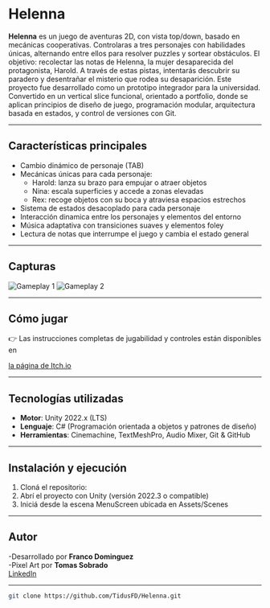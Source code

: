 # Helenna

**Helenna** es un juego de aventuras 2D, con vista top/down, basado en mecánicas cooperativas. Controlaras a tres personajes con habilidades únicas, alternando entre ellos para resolver puzzles y sortear obstáculos. El objetivo: recolectar las notas de Helenna, la mujer desaparecida del protagonista, Harold. A través de estas pistas, intentarás descubrir su paradero y desentrañar el misterio que rodea su desaparición.
Este proyecto fue desarrollado como un prototipo integrador para la universidad. Convertido en un vertical slice funcional, orientado a portfolio, donde se aplican principios de diseño de juego, programación modular, arquitectura basada en estados, y control de versiones con Git.

---

## Características principales

- Cambio dinámico de personaje (TAB)
- Mecánicas únicas para cada personaje:
  - Harold: lanza su brazo para empujar o atraer objetos
  - Nina: escala superficies y accede a zonas elevadas
  - Rex: recoge objetos con su boca y atraviesa espacios estrechos
- Sistema de estados desacoplado para cada personaje
- Interacción dinamica entre los personajes y elementos del entorno 
- Música adaptativa con transiciones suaves y elementos foley
- Lectura de notas que interrumpe el juego y cambia el estado general

---

## Capturas

![Gameplay 1](Docs/screenshot1.png)
![Gameplay 2](Docs/screenshot2.png)

---

## Cómo jugar

👉 Las instrucciones completas de jugabilidad y controles están disponibles en 

[la página de Itch.io](https://franco-dominguez.itch.io/helenna-prototype)

---

## Tecnologías utilizadas

- **Motor**: Unity 2022.x (LTS)
- **Lenguaje**: C# (Programación orientada a objetos y patrones de diseño)
- **Herramientas**: Cinemachine, TextMeshPro, Audio Mixer, Git & GitHub

---

## Instalación y ejecución

1. Cloná el repositorio:
2. Abrí el proyecto con Unity (versión 2022.3 o compatible)
3. Iniciá desde la escena MenuScreen ubicada en Assets/Scenes
---

## Autor

-Desarrollado por **Franco Dominguez**  
-Pixel Art por **Tomas Sobrado**  
[LinkedIn](https://www.linkedin.com/in/franco-dom%C3%ADnguez-a21101274/)

---
```bash
git clone https://github.com/TidusFD/Helenna.git

